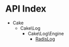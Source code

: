 API Index
=========

* Cake
    * Cake\Log
        * Cake\Log\Engine
            * [RadisLog](Cake-Log-Engine-RadisLog.md)

